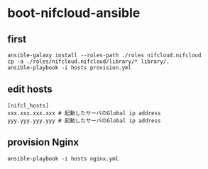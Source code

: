 # boot-nifcloud-ansible

## first

```
ansible-galaxy install --roles-path ./roles nifcloud.nifcloud
cp -a ./roles/nifcloud.nifcloud/library/* library/.
ansible-playbook -i hosts provision.yml
```

## edit hosts

```
[nifcl_hosts]
xxx.xxx.xxx.xxx # 起動したサーバのGlobal ip address
yyy.yyy.yyy.yyy # 起動したサーバのGlobal ip address
```

## provision Nginx

```
ansible-playbook -i hosts nginx.yml
```
